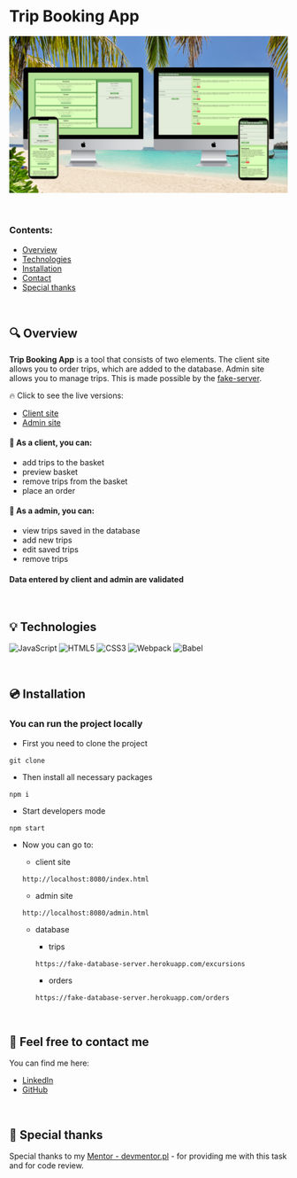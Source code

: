 # Trip Booking App

![screen client side](./assets/app-screen.png)

&nbsp;

### Contents:

- [Overview](#mag-overview)
- [Technologies](#bulb-technologies)
- [Installation](#cd-installation)
- [Contact](#wave-feel-free-to-contact-me)
- [Special thanks](#clap-special-thanks)

&nbsp;

## :mag: Overview

**Trip Booking App** is a tool that consists of two elements. The client site allows you to order trips, which are added to the database. Admin site allows you to manage trips. This is made possible by the [fake-server](https://github.com/kubaparol/fake-json-server-heroku).

:fire: Click to see the live versions:

- [Client site](https://kubaparol.github.io/trip-booking-app/index.html)
- [Admin site](https://kubaparol.github.io/trip-booking-app/admin.html)

#### :boy: As a client, you can:

- add trips to the basket
- preview basket
- remove trips from the basket
- place an order

#### :construction_worker: As a admin, you can:

- view trips saved in the database
- add new trips
- edit saved trips
- remove trips

#### Data entered by client and admin are validated

&nbsp;

## :bulb: Technologies

![JavaScript](https://img.shields.io/badge/javascript-%23323330.svg?style=for-the-badge&logo=javascript&logoColor=%23F7DF1E)
![HTML5](https://img.shields.io/badge/html5-%23E34F26.svg?style=for-the-badge&logo=html5&logoColor=white)
![CSS3](https://img.shields.io/badge/css3-%231572B6.svg?style=for-the-badge&logo=css3&logoColor=white)
![Webpack](https://img.shields.io/badge/webpack-%238DD6F9.svg?style=for-the-badge&logo=webpack&logoColor=black)
![Babel](https://img.shields.io/badge/Babel-F9DC3e?style=for-the-badge&logo=babel&logoColor=black)

&nbsp;

## :cd: Installation

### You can run the project locally 

- First you need to clone the project

``` 
git clone
```

- Then install all necessary packages

```
npm i
```
- Start developers mode

```
npm start
```

- Now you can go to:

    - client site
    
    ```
    http://localhost:8080/index.html
    ```
    - admin site
    
    ```
    http://localhost:8080/admin.html
    ```
    - database

        - trips
        ```
        https://fake-database-server.herokuapp.com/excursions
        ```

        - orders
        ```
        https://fake-database-server.herokuapp.com/orders
        ```

&nbsp;

## :wave: Feel free to contact me

You can find me here:

- [LinkedIn](https://www.linkedin.com/in/jakub-parol/)
- [GitHub](https://github.com/kubaparol)

&nbsp;

## :clap: Special thanks

Special thanks to my [Mentor - devmentor.pl](https://devmentor.pl/) - for providing me with this task and for code review.
